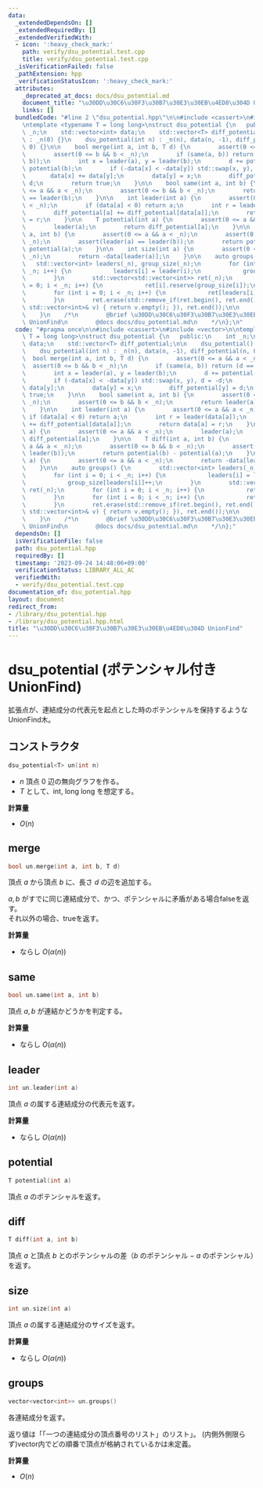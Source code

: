 ```yaml
---
data:
  _extendedDependsOn: []
  _extendedRequiredBy: []
  _extendedVerifiedWith:
  - icon: ':heavy_check_mark:'
    path: verify/dsu_potential.test.cpp
    title: verify/dsu_potential.test.cpp
  _isVerificationFailed: false
  _pathExtension: hpp
  _verificationStatusIcon: ':heavy_check_mark:'
  attributes:
    _deprecated_at_docs: docs/dsu_potential.md
    document_title: "\u30DD\u30C6\u30F3\u30B7\u30E3\u30EB\u4ED8\u304D UnionFind"
    links: []
  bundledCode: "#line 2 \"dsu_potential.hpp\"\n\n#include <cassert>\n#include <vector>\n\
    \ntemplate <typename T = long long>\nstruct dsu_potential {\n   public:\n    int\
    \ _n;\n    std::vector<int> data;\n    std::vector<T> diff_potential;\n\n    dsu_potential()\
    \ : _n(0) {}\n    dsu_potential(int n) : _n(n), data(n, -1), diff_potential(n,\
    \ 0) {}\n\n    bool merge(int a, int b, T d) {\n        assert(0 <= a && a < _n);\n\
    \        assert(0 <= b && b < _n);\n        if (same(a, b)) return (d == diff(a,\
    \ b));\n        int x = leader(a), y = leader(b);\n        d += potential(a) -\
    \ potential(b);\n        if (-data[x] < -data[y]) std::swap(x, y), d = -d;\n \
    \       data[x] += data[y];\n        data[y] = x;\n        diff_potential[y] =\
    \ d;\n        return true;\n    }\n\n    bool same(int a, int b) {\n        assert(0\
    \ <= a && a < _n);\n        assert(0 <= b && b < _n);\n        return leader(a)\
    \ == leader(b);\n    }\n\n    int leader(int a) {\n        assert(0 <= a && a\
    \ < _n);\n        if (data[a] < 0) return a;\n        int r = leader(data[a]);\n\
    \        diff_potential[a] += diff_potential[data[a]];\n        return data[a]\
    \ = r;\n    }\n\n    T potential(int a) {\n        assert(0 <= a && a < _n);\n\
    \        leader(a);\n        return diff_potential[a];\n    }\n\n    T diff(int\
    \ a, int b) {\n        assert(0 <= a && a < _n);\n        assert(0 <= b && b <\
    \ _n);\n        assert(leader(a) == leader(b));\n        return potential(b) -\
    \ potential(a);\n    }\n\n    int size(int a) {\n        assert(0 <= a && a <\
    \ _n);\n        return -data[leader(a)];\n    }\n\n    auto groups() {\n     \
    \   std::vector<int> leaders(_n), group_size(_n);\n        for (int i = 0; i <\
    \ _n; i++) {\n            leaders[i] = leader(i);\n            group_size[leaders[i]]++;\n\
    \        }\n        std::vector<std::vector<int>> ret(_n);\n        for (int i\
    \ = 0; i < _n; i++) {\n            ret[i].reserve(group_size[i]);\n        }\n\
    \        for (int i = 0; i < _n; i++) {\n            ret[leaders[i]].push_back(i);\n\
    \        }\n        ret.erase(std::remove_if(ret.begin(), ret.end(), [&](const\
    \ std::vector<int>& v) { return v.empty(); }), ret.end());\n\n        return ret;\n\
    \    }\n    /*\n        @brief \u30DD\u30C6\u30F3\u30B7\u30E3\u30EB\u4ED8\u304D\
    \ UnionFind\n        @docs docs/dsu_potential.md\n    */\n};\n"
  code: "#pragma once\n\n#include <cassert>\n#include <vector>\n\ntemplate <typename\
    \ T = long long>\nstruct dsu_potential {\n   public:\n    int _n;\n    std::vector<int>\
    \ data;\n    std::vector<T> diff_potential;\n\n    dsu_potential() : _n(0) {}\n\
    \    dsu_potential(int n) : _n(n), data(n, -1), diff_potential(n, 0) {}\n\n  \
    \  bool merge(int a, int b, T d) {\n        assert(0 <= a && a < _n);\n      \
    \  assert(0 <= b && b < _n);\n        if (same(a, b)) return (d == diff(a, b));\n\
    \        int x = leader(a), y = leader(b);\n        d += potential(a) - potential(b);\n\
    \        if (-data[x] < -data[y]) std::swap(x, y), d = -d;\n        data[x] +=\
    \ data[y];\n        data[y] = x;\n        diff_potential[y] = d;\n        return\
    \ true;\n    }\n\n    bool same(int a, int b) {\n        assert(0 <= a && a <\
    \ _n);\n        assert(0 <= b && b < _n);\n        return leader(a) == leader(b);\n\
    \    }\n\n    int leader(int a) {\n        assert(0 <= a && a < _n);\n       \
    \ if (data[a] < 0) return a;\n        int r = leader(data[a]);\n        diff_potential[a]\
    \ += diff_potential[data[a]];\n        return data[a] = r;\n    }\n\n    T potential(int\
    \ a) {\n        assert(0 <= a && a < _n);\n        leader(a);\n        return\
    \ diff_potential[a];\n    }\n\n    T diff(int a, int b) {\n        assert(0 <=\
    \ a && a < _n);\n        assert(0 <= b && b < _n);\n        assert(leader(a) ==\
    \ leader(b));\n        return potential(b) - potential(a);\n    }\n\n    int size(int\
    \ a) {\n        assert(0 <= a && a < _n);\n        return -data[leader(a)];\n\
    \    }\n\n    auto groups() {\n        std::vector<int> leaders(_n), group_size(_n);\n\
    \        for (int i = 0; i < _n; i++) {\n            leaders[i] = leader(i);\n\
    \            group_size[leaders[i]]++;\n        }\n        std::vector<std::vector<int>>\
    \ ret(_n);\n        for (int i = 0; i < _n; i++) {\n            ret[i].reserve(group_size[i]);\n\
    \        }\n        for (int i = 0; i < _n; i++) {\n            ret[leaders[i]].push_back(i);\n\
    \        }\n        ret.erase(std::remove_if(ret.begin(), ret.end(), [&](const\
    \ std::vector<int>& v) { return v.empty(); }), ret.end());\n\n        return ret;\n\
    \    }\n    /*\n        @brief \u30DD\u30C6\u30F3\u30B7\u30E3\u30EB\u4ED8\u304D\
    \ UnionFind\n        @docs docs/dsu_potential.md\n    */\n};"
  dependsOn: []
  isVerificationFile: false
  path: dsu_potential.hpp
  requiredBy: []
  timestamp: '2023-09-24 14:48:06+09:00'
  verificationStatus: LIBRARY_ALL_AC
  verifiedWith:
  - verify/dsu_potential.test.cpp
documentation_of: dsu_potential.hpp
layout: document
redirect_from:
- /library/dsu_potential.hpp
- /library/dsu_potential.hpp.html
title: "\u30DD\u30C6\u30F3\u30B7\u30E3\u30EB\u4ED8\u304D UnionFind"
---
```

# dsu_potential (ポテンシャル付き UnionFind)

拡張点が、連結成分の代表元を起点とした時のポテンシャルを保持するようなUnionFind木。

## コンストラクタ

```cpp
dsu_potential<T> un(int n)
```

- $n$ 頂点 $0$ 辺の無向グラフを作る。
- $T$ として、int, long long を想定する。

**計算量**

- $O(n)$

## merge

```cpp
bool un.merge(int a, int b, T d)
```

頂点 $a$ から頂点 $b$ に、長さ $d$ の辺を追加する。

$a, b$ がすでに同じ連結成分で、かつ、ポテンシャルに矛盾がある場合falseを返す。  
それ以外の場合、trueを返す。

**計算量**

- ならし $O(\alpha(n))$

## same

```cpp
bool un.same(int a, int b)
```

頂点 $a, b$ が連結かどうかを判定する。

**計算量**

- ならし $O(\alpha(n))$

## leader

```cpp
int un.leader(int a)
```

頂点 $a$ の属する連結成分の代表元を返す。

**計算量**

- ならし $O(\alpha(n))$

## potential

```cpp
T potential(int a)
```

頂点 $a$ のポテンシャルを返す。

## diff

```cpp
T diff(int a, int b)
```

頂点 $a$ と頂点 $b$ とのポテンシャルの差（$b$ のポテンシャル $-$ $a$ のポテンシャル）を返す。

## size

```cpp
int un.size(int a)
```

頂点 $a$ の属する連結成分のサイズを返す。

**計算量**

- ならし $O(\alpha(n))$

## groups

```cpp
vector<vector<int>> un.groups()
```

各連結成分を返す。

返り値は「「一つの連結成分の頂点番号のリスト」のリスト」。
(内側外側限らず)vector内でどの順番で頂点が格納されているかは未定義。

**計算量**

- $O(n)$
